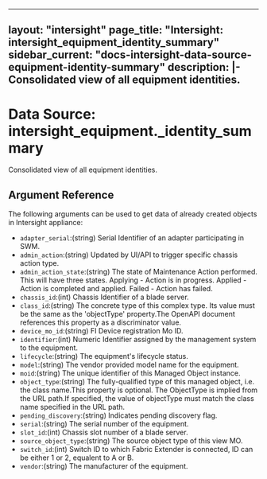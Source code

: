 
---
layout: "intersight"
page_title: "Intersight: intersight_equipment_identity_summary"
sidebar_current: "docs-intersight-data-source-equipment-identity-summary"
description: |-
Consolidated view of all equipment identities.
---

# Data Source: intersight_equipment._identity_summary
Consolidated view of all equipment identities.
## Argument Reference
The following arguments can be used to get data of already created objects in Intersight appliance:
* `adapter_serial`:(string) Serial Identifier of an adapter participating in SWM. 
* `admin_action`:(string) Updated by UI/API to trigger specific chassis action type. 
* `admin_action_state`:(string) The state of Maintenance Action performed. This will have three states. Applying - Action is in progress. Applied - Action is completed and applied. Failed - Action has failed. 
* `chassis_id`:(int) Chassis Identifier of a blade server. 
* `class_id`:(string) The concrete type of this complex type. Its value must be the same as the 'objectType' property.The OpenAPI document references this property as a discriminator value. 
* `device_mo_id`:(string) FI Device registration Mo ID. 
* `identifier`:(int) Numeric Identifier assigned by the management system to the equipment. 
* `lifecycle`:(string) The equipment's lifecycle status. 
* `model`:(string) The vendor provided model name for the equipment. 
* `moid`:(string) The unique identifier of this Managed Object instance. 
* `object_type`:(string) The fully-qualified type of this managed object, i.e. the class name.This property is optional. The ObjectType is implied from the URL path.If specified, the value of objectType must match the class name specified in the URL path. 
* `pending_discovery`:(string) Indicates pending discovery flag. 
* `serial`:(string) The serial number of the equipment. 
* `slot_id`:(int) Chassis slot number of a blade server. 
* `source_object_type`:(string) The source object type of this view MO. 
* `switch_id`:(int) Switch ID to which Fabric Extender is connected, ID can be either 1 or 2, equalent to A or B. 
* `vendor`:(string) The manufacturer of the equipment. 
